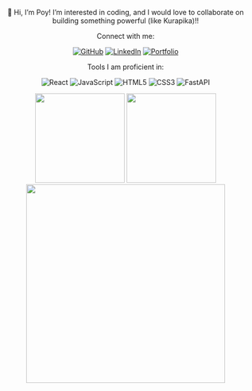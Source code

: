 <div align="center">

👋 Hi, I’m Poy! I’m interested in coding, and I would love to collaborate on building something powerful (like Kurapika)!! 

Connect with me:

[![GitHub](https://img.shields.io/badge/GitHub-2e3440?style=for-the-badge&logo=github&logoColor=eceff4)]([https://github.com/2Yuri-afk](https://github.com/yop-dev))
[![LinkedIn](https://img.shields.io/badge/LinkedIn-0A66C2?style=for-the-badge&logo=linkedin&logoColor=fff)](https://linkedin.com/in/joner-de-silva-861575203)
[![Portfolio](https://img.shields.io/badge/Portfolio-2e3440?style=for-the-badge&logo=vercel&logoColor=white)](https://yop-dev.vercel.app)


Tools I am proficient in:

![React](https://img.shields.io/badge/React-20232A?style=for-the-badge&logo=react&logoColor=61DAFB)
![JavaScript](https://img.shields.io/badge/JavaScript-F7DF1E?style=for-the-badge&logo=javascript&logoColor=000)
![HTML5](https://img.shields.io/badge/HTML5-E34F26?style=for-the-badge&logo=html5&logoColor=fff)
![CSS3](https://img.shields.io/badge/CSS3-1572B6?style=for-the-badge&logo=css3&logoColor=fff)
![FastAPI](https://img.shields.io/badge/FastAPI-005571?style=for-the-badge&logo=fastapi)


  <img src="https://github-readme-stats.vercel.app/api?username=yop-dev&show_icons=true&title_color=eceff4&text_color=d8dee9&icon_color=88c0d0&border_color=3b4252&bg_color=2e3440" height="180em" />
  <img src="https://github-readme-stats.vercel.app/api/top-langs/?username=yop-dev&layout=compact&title_color=eceff4&text_color=d8dee9&icon_color=88c0d0&border_color=3b4252&bg_color=2e3440" height="180em" />



<img src="https://media.giphy.com/media/v1.Y2lkPTc5MGI3NjExYWExN3hvdXgxcjZpbzN6OXd0emZtOHloaTIycWh2MmoxczlhcTZiayZlcD12MV9naWZzX3NlYXJjaCZjdD1n/UIlOXzUa0mu88/giphy.gif" width="400" />
</div>
